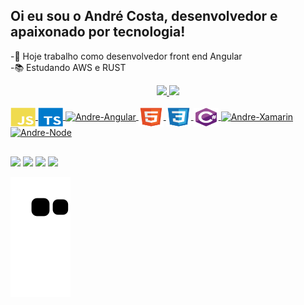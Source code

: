 ## Oi eu sou o André Costa, desenvolvedor e apaixonado por tecnologia!

-💼 Hoje trabalho como desenvolvedor front end Angular<br/> 
-📚 Estudando AWS e RUST<br/> 
<div align="center">
  <a href="https://github.com/andrercosta">
  <img height="180em" src="https://github-readme-stats.vercel.app/api?username=andrercosta&show_icons=true&theme=dark&include_all_commits=true&count_private=true"/>
  <img height="180em" src="https://github-readme-stats.vercel.app/api/top-langs/?username=andrercosta&layout=compact&langs_count=7&theme=dark"/>
</div>
<div style="display: inline_block"><br>
  <img align="center" alt="Andre-Js" height="30" width="40" src="https://raw.githubusercontent.com/devicons/devicon/master/icons/javascript/javascript-plain.svg">
  <img align="center" alt="Andre-Ts" height="30" width="40" src="https://raw.githubusercontent.com/devicons/devicon/master/icons/typescript/typescript-plain.svg">
  <img align="center" alt="Andre-Angular" height="30" width="40" src="https://icongr.am/devicon/angularjs-original.svg?size=128&color=currentColor">
  <img align="center" alt="Andre-HTML" height="30" width="40" src="https://raw.githubusercontent.com/devicons/devicon/master/icons/html5/html5-original.svg">
  <img align="center" alt="Andre-CSS" height="30" width="40" src="https://raw.githubusercontent.com/devicons/devicon/master/icons/css3/css3-original.svg">
  <img align="center" alt="Andre-Csharp" height="30" width="40" src="https://raw.githubusercontent.com/devicons/devicon/master/icons/csharp/csharp-original.svg">   
  <img align="center" alt="Andre-Xamarin" height="30" width="40" src="https://user-images.githubusercontent.com/62508945/200039951-f1e0c723-88ef-4fb6-a324-6dfe3bb875f3.svg">
  <img align="center" alt="Andre-Node" height="30" width="40" src="https://icongr.am/devicon/nodejs-original.svg">
  </div>

    
  ##
 
<div> 
  <a href="https://www.youtube.com/@AndreRCosta" target="_blank"><img src="https://img.shields.io/badge/YouTube-FF0000?style=for-the-badge&logo=youtube&logoColor=white" target="_blank"></a>
  <a href="https://www.instagram.com/arcdrezinho" target="_blank"><img src="https://img.shields.io/badge/-Instagram-%23E4405F?style=for-the-badge&logo=instagram&logoColor=white" target="_blank"></a> 	 
  <a href = "mailto:arc.andrecosta@gmail.com"><img src="https://img.shields.io/badge/-Gmail-%23333?style=for-the-badge&logo=gmail&logoColor=white" target="_blank"></a>
  <a href="https://www.linkedin.com/in/andrericardocosta" target="_blank"><img src="https://img.shields.io/badge/-LinkedIn-%230077B5?style=for-the-badge&logo=linkedin&logoColor=white" target="_blank"></a> 
 
  ![Snake animation](https://github.com/andrercosta/andrercosta/blob/output/github-contribution-grid-snake.svg)
 
</div>
